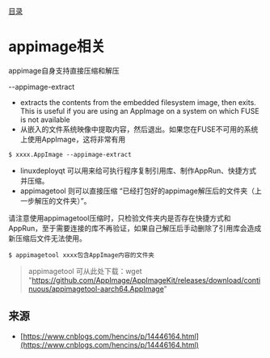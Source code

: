 [目录](./)
# appimage相关

appimage自身支持直接压缩和解压

--appimage-extract

* extracts the contents from the embedded filesystem image, then exits. This is useful if you are using an AppImage on a system on which FUSE is not available
* 从嵌入的文件系统映像中提取内容，然后退出。如果您在FUSE不可用的系统上使用AppImage，这将非常有用

```
$ xxxx.AppImage --appimage-extract
```
* linuxdeployqt 可以用来给可执行程序复制引用库、制作AppRun、快捷方式并压缩。
* appimagetool 则可以直接压缩 “已经打包好的appimage解压后的文件夹（上一步解压的文件夹）”。

请注意使用appimagetool压缩时，只检验文件夹内是否存在快捷方式和AppRun，至于需要连接的库不再验证，如果自己解压后手动删除了引用库会造成新压缩后文件无法使用。
```
$ appimagetool xxxx包含AppImage内容的文件夹
```
> appimagetool 可从此处下载：wget "https://github.com/AppImage/AppImageKit/releases/download/continuous/appimagetool-aarch64.AppImage"

## 来源

* [https://www.cnblogs.com/hencins/p/14446164.html](https://www.cnblogs.com/hencins/p/14446164.html)
